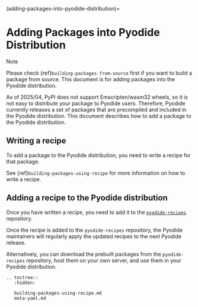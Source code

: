(adding-packages-into-pyodide-distribution)=

# Adding Packages into Pyodide Distribution

> [!NOTE]
> Please check {ref}`building-packages-from-source` first if you want to build a package
> from source. This document is for adding packages into the Pyodide distribution.

As of 2025/04, PyPI does not support Emscripten/wasm32 wheels, so it is not
easy to distribute your package to Pyodide users.
Therefore, Pyodide currently releases a set of packages that are
precompiled and included in the Pyodide distribution.
This document describes how to add a package to the Pyodide distribution.

## Writing a recipe

To add a package to the Pyodide distribution,
you need to write a recipe for that package.

See {ref}`building-packages-using-recipe` for more information on how to write a recipe.

## Adding a recipe to the Pyodide distribution

Once you have written a recipe, you need to add it to the
[`pyodide-recipes`](https://github.com/pyodide/pyodide-recipes) repository.

Once the recipe is added to the `pyodide-recipes` repository,
the Pyodide maintainers will regularly apply the updated recipes to the next Pyodide release.

Alternatively, you can download the prebuilt packages from the `pyodide-recipes` repository,
host them on your own server, and use them in your Pyodide distribution.

```{eval-rst}
.. toctree::
   :hidden:

   building-packages-using-recipe.md
   meta-yaml.md
```
